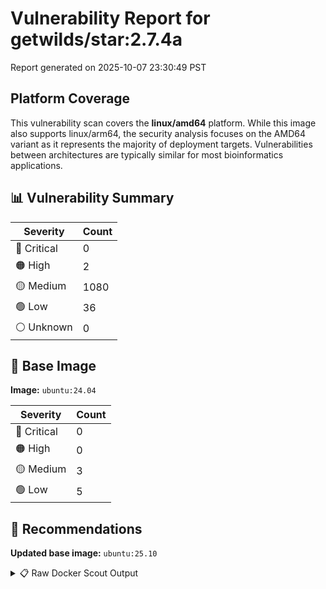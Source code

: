# Vulnerability Report for getwilds/star:2.7.4a

Report generated on 2025-10-07 23:30:49 PST

## Platform Coverage

This vulnerability scan covers the **linux/amd64** platform. While this image also supports linux/arm64, the security analysis focuses on the AMD64 variant as it represents the majority of deployment targets. Vulnerabilities between architectures are typically similar for most bioinformatics applications.

## 📊 Vulnerability Summary

| Severity | Count |
|----------|-------|
| 🔴 Critical | 0 |
| 🟠 High | 2 |
| 🟡 Medium | 1080 |
| 🟢 Low | 36 |
| ⚪ Unknown | 0 |

## 🐳 Base Image

**Image:** `ubuntu:24.04`

| Severity | Count |
|----------|-------|
| 🔴 Critical | 0 |
| 🟠 High | 0 |
| 🟡 Medium | 3 |
| 🟢 Low | 5 |

## 🔄 Recommendations

**Updated base image:** `ubuntu:25.10`

<details>
<summary>📋 Raw Docker Scout Output</summary>

```text
Target             │  getwilds/star:2.7.4a-amd64  │    0C     2H   1080M    36L   
    digest           │  54d459ec8c1a                        │                               
  Base image         │  ubuntu:24.04                        │    0C     0H     3M     5L    
  Updated base image │  ubuntu:25.10                        │    0C     0H     0M     0L    
                     │                                      │                  -3     -5    

What's next:
    View vulnerabilities → docker scout cves getwilds/star:2.7.4a-amd64
    View base image update recommendations → docker scout recommendations getwilds/star:2.7.4a-amd64
    Include policy results in your quickview by supplying an organization → docker scout quickview getwilds/star:2.7.4a-amd64 --org <organization>
```
</details>
